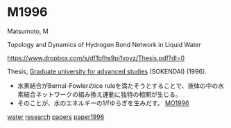 # M1996

Matsumoto, M

Topology and Dynamics of Hydrogen Bond Network in Liquid Water

https://www.dropbox.com/s/df1bfhs9pi1voyz/Thesis.pdf?dl=0

Thesis, [Graduate university for advanced studies](https://www.soken.ac.jp/en/) (SOKENDAI) (1996).

* 水素結合がBernal-Fowlerのice ruleを満たそうとすることで、液体の中の水素結合ネットワークの組み換え運動に独特の相関が生じる。
* そのことが、水のエネルギーの1/fゆらぎを生みだす。
[MO1996](MO1996.md)



[water](water.md) [research](research.md) [papers](papers.md) [paper1996](paper1996.md)



